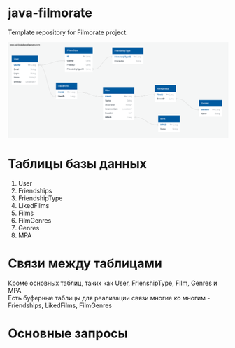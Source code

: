 # java-filmorate
Template repository for Filmorate project.

![ER-Диаграмма для построение базы данных](https://github.com/MadnessLalka/java-filmorate/blob/dev-database/ER-diagram.png) 

# Таблицы базы данных
1) User
2) Friendships
3) FriendshipType
4) LikedFilms
5) Films
6) FilmGenres
7) Genres
8) MPA

# Связи между таблицами
Кроме основных таблиц, таких как User, FrienshipType, Film, Genres и MPA<br>
Есть буферные таблицы для реализации связи многие ко многим - Friendships, LikedFilms, FilmGenres<br>

# Основные запросы
